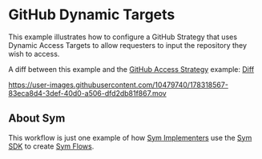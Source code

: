 # GitHub Dynamic Targets

This example illustrates how to configure a GitHub Strategy that uses Dynamic Access Targets to allow requesters to input the repository they wish to access.

A diff between this example and the [GitHub Access Strategy](../github_access_strategy) example: [Diff](https://github.com/symopsio/examples/compare/31f48e15414624084751208b2726dca71abee691...6c8d72e8350d672c34530912d07344046a3e6358)

https://user-images.githubusercontent.com/10479740/178318567-83eca8d4-3def-40d0-a506-dfd2db81f867.mov

## About Sym

This workflow is just one example of how [Sym Implementers](https://docs.symops.com/docs/sym-for-implementers) use the [Sym SDK](https://docs.symops.com/docs) to create [Sym Flows](https://docs.symops.com/docs/flows).
